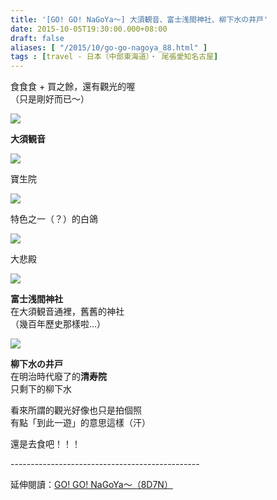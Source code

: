 ```yaml
---
title: '[GO! GO! NaGoYa～] 大須観音、富士浅間神社、柳下水の井戸'
date: 2015-10-05T19:30:00.000+08:00
draft: false
aliases: [ "/2015/10/go-go-nagoya_88.html" ]
tags : [travel - 日本（中部東海道）・ 尾張愛知名古屋]
---
```


食食食 + 買之餘，還有觀光的喔  
（只是剛好而已～）  

[![](https://c2.staticflickr.com/6/5805/21743273520_f59a725aa0_z.jpg)](https://c2.staticflickr.com/6/5805/21743273520_f59a725aa0_z.jpg)

**大須観音**  

[![](https://c1.staticflickr.com/1/715/21743508188_c77ee8c5d2_z.jpg)](https://c1.staticflickr.com/1/715/21743508188_c77ee8c5d2_z.jpg)

寶生院  

[![](https://c2.staticflickr.com/6/5702/21744474889_7088b45ce8_z.jpg)](https://c2.staticflickr.com/6/5702/21744474889_7088b45ce8_z.jpg)

特色之一（？）的白鴿  

[![](https://c2.staticflickr.com/6/5819/21310225523_69ff2bd8cc_z.jpg)](https://c2.staticflickr.com/6/5819/21310225523_69ff2bd8cc_z.jpg)

大悲殿  

[![](https://c2.staticflickr.com/6/5625/21941083251_9e6b62220c_z.jpg)](https://c2.staticflickr.com/6/5625/21941083251_9e6b62220c_z.jpg)

**富士浅間神社**  
在大須観音通裡，舊舊的神社  
（幾百年歷史那樣啦...）  

[![](https://c1.staticflickr.com/1/736/21744470869_f137a55a33_z.jpg)](https://c1.staticflickr.com/1/736/21744470869_f137a55a33_z.jpg)

**柳下水の井戸**  
在明治時代廢了的**清寿院**  
只剩下的柳下水  
  
看來所謂的觀光好像也只是拍個照  
有點「到此一遊」的意思這樣（汗）  
  
還是去食吧！！！  
  
\-----------------------------------------------  
  
延伸閱讀：[GO! GO! NaGoYa～（8D7N）](http://www.hidie.net/2015/11/go-go-nagoya8d7n.html)